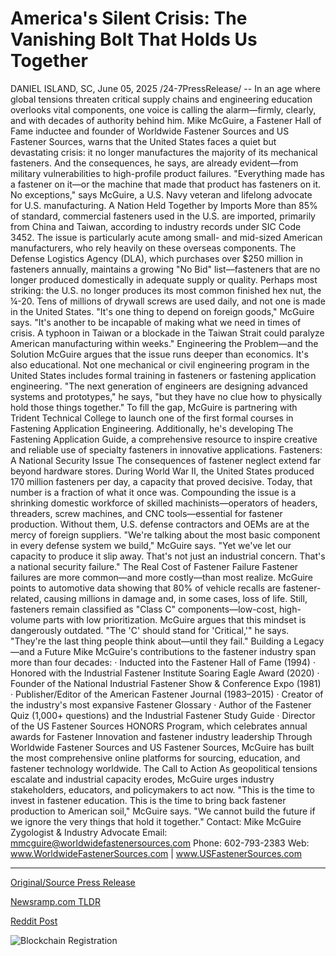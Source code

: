 # America's Silent Crisis: The Vanishing Bolt That Holds Us Together

DANIEL ISLAND, SC, June 05, 2025 /24-7PressRelease/ -- In an age where global tensions threaten critical supply chains and engineering education overlooks vital components, one voice is calling the alarm—firmly, clearly, and with decades of authority behind him.  Mike McGuire, a Fastener Hall of Fame inductee and founder of Worldwide Fastener Sources and US Fastener Sources, warns that the United States faces a quiet but devastating crisis: it no longer manufactures the majority of its mechanical fasteners. And the consequences, he says, are already evident—from military vulnerabilities to high-profile product failures.  "Everything made has a fastener on it—or the machine that made that product has fasteners on it. No exceptions," says McGuire, a U.S. Navy veteran and lifelong advocate for U.S. manufacturing.  A Nation Held Together by Imports  More than 85% of standard, commercial fasteners used in the U.S. are imported, primarily from China and Taiwan, according to industry records under SIC Code 3452. The issue is particularly acute among small- and mid-sized American manufacturers, who rely heavily on these overseas components.  The Defense Logistics Agency (DLA), which purchases over $250 million in fasteners annually, maintains a growing "No Bid" list—fasteners that are no longer produced domestically in adequate supply or quality. Perhaps most striking: the U.S. no longer produces its most common finished hex nut, the ¼-20.  Tens of millions of drywall screws are used daily, and not one is made in the United States.  "It's one thing to depend on foreign goods," McGuire says. "It's another to be incapable of making what we need in times of crisis. A typhoon in Taiwan or a blockade in the Taiwan Strait could paralyze American manufacturing within weeks."  Engineering the Problem—and the Solution  McGuire argues that the issue runs deeper than economics. It's also educational. Not one mechanical or civil engineering program in the United States includes formal training in fasteners or fastening application engineering.  "The next generation of engineers are designing advanced systems and prototypes," he says, "but they have no clue how to physically hold those things together."  To fill the gap, McGuire is partnering with Trident Technical College to launch one of the first formal courses in Fastening Application Engineering. Additionally, he's developing The Fastening Application Guide, a comprehensive resource to inspire creative and reliable use of specialty fasteners in innovative applications.  Fasteners: A National Security Issue  The consequences of fastener neglect extend far beyond hardware stores. During World War II, the United States produced 170 million fasteners per day, a capacity that proved decisive. Today, that number is a fraction of what it once was.  Compounding the issue is a shrinking domestic workforce of skilled machinists—operators of headers, threaders, screw machines, and CNC tools—essential for fastener production. Without them, U.S. defense contractors and OEMs are at the mercy of foreign suppliers.  "We're talking about the most basic component in every defense system we build," McGuire says. "Yet we've let our capacity to produce it slip away. That's not just an industrial concern. That's a national security failure."  The Real Cost of Fastener Failure  Fastener failures are more common—and more costly—than most realize. McGuire points to automotive data showing that 80% of vehicle recalls are fastener-related, causing millions in damage and, in some cases, loss of life.  Still, fasteners remain classified as "Class C" components—low-cost, high-volume parts with low prioritization. McGuire argues that this mindset is dangerously outdated.  "The 'C' should stand for 'Critical,'" he says. "They're the last thing people think about—until they fail."  Building a Legacy—and a Future  Mike McGuire's contributions to the fastener industry span more than four decades:  · Inducted into the Fastener Hall of Fame (1994)  · Honored with the Industrial Fastener Institute Soaring Eagle Award (2020)  · Founder of the National Industrial Fastener Show & Conference Expo (1981)  · Publisher/Editor of the American Fastener Journal (1983–2015)  · Creator of the industry's most expansive Fastener Glossary  · Author of the Fastener Quiz (1,000+ questions) and the Industrial Fastener Study Guide  · Director of the US Fastener Sources HONORS Program, which celebrates annual awards for Fastener Innovation and fastener industry leadership  Through Worldwide Fastener Sources and US Fastener Sources, McGuire has built the most comprehensive online platforms for sourcing, education, and fastener technology worldwide.  The Call to Action  As geopolitical tensions escalate and industrial capacity erodes, McGuire urges industry stakeholders, educators, and policymakers to act now.  "This is the time to invest in fastener education. This is the time to bring back fastener production to American soil," McGuire says. "We cannot build the future if we ignore the very things that hold it together."  Contact:  Mike McGuire  Zygologist & Industry Advocate  Email: mmcguire@worldwidefastenersources.com  Phone: 602-793-2383  Web: www.WorldwideFastenerSources.com | www.USFastenerSources.com 

---

[Original/Source Press Release](https://www.24-7pressrelease.com/press-release/523530/americas-silent-crisis-the-vanishing-bolt-that-holds-us-together)
                    

[Newsramp.com TLDR](https://newsramp.com/curated-news/u-s-fastener-crisis-a-national-security-and-manufacturing-wake-up-call/78cf25a0a7d7b4b42834b48e07350172) 

 



[Reddit Post](https://www.reddit.com/r/newsramp/comments/1l41fzv/us_fastener_crisis_a_national_security_and/) 



![Blockchain Registration](https://cdn.newsramp.app/24-7PressRelease/qrcode/256/5/pendyUtL.webp)
